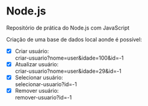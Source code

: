 # Node.js

Repositório de prática do Node.js com JavaScript

Criação de uma base de dados local aonde é possível:

- [X] Criar usuário: <br/>criar-usuario?nome=user&idade=100&id=-1<br/>
- [X] Atualizar usuário: <br/>criar-usuario?nome=user&idade=29&id=-1<br/>
- [X] Selecionar usuário: <br/>selecionar-usuario?id=-1<br/>
- [X] Remover usuário: <br/>remover-usuario?id=-1<br/>
